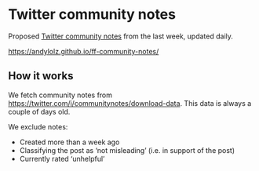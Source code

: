 # Twitter community notes

Proposed [Twitter community notes](https://twitter.com/i/communitynotes/download-data) from the last week, updated daily.

https://andylolz.github.io/ff-community-notes/

## How it works

We fetch community notes from https://twitter.com/i/communitynotes/download-data. This data is always a couple of days old.

We exclude notes:
* Created more than a week ago
* Classifying the post as ‘not misleading’ (i.e. in support of the post)
* Currently rated ‘unhelpful’
